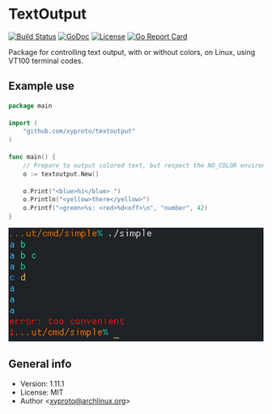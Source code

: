 # TextOutput

[![Build Status](https://travis-ci.com/xyproto/textoutput.svg?branch=master)](https://travis-ci.com/xyproto/textoutput) [![GoDoc](https://godoc.org/github.com/xyproto/textoutput?status.svg)](https://godoc.org/github.com/xyproto/textoutput) [![License](https://img.shields.io/badge/license-MIT-green.svg?style=flat)](https://raw.githubusercontent.com/xyproto/textoutput/master/LICENSE) [![Go Report Card](https://goreportcard.com/badge/github.com/xyproto/textoutput)](https://goreportcard.com/report/github.com/xyproto/textoutput)

Package for controlling text output, with or without colors, on Linux, using VT100 terminal codes.

## Example use

```go
package main

import (
	"github.com/xyproto/textoutput"
)

func main() {
	// Prepare to output colored text, but respect the NO_COLOR environment variable
	o := textoutput.New()

	o.Print("<blue>hi</blue> ")
	o.Println("<yellow>there</yellow>")
	o.Printf("<green>%s: <red>%d<off>\n", "number", 42)
}
```

![screenshot](img/screenshot.png)

## General info

* Version: 1.11.1
* License: MIT
* Author &lt;xyproto@archlinux.org&gt;
